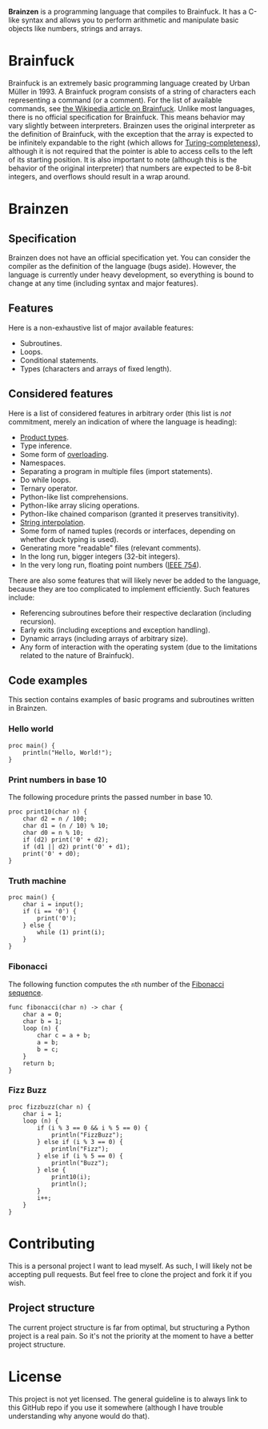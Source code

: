 **Brainzen** is a programming language that compiles to Brainfuck. It has a C-like syntax and allows you to perform arithmetic and manipulate basic objects like numbers, strings and arrays.

# Brainfuck

Brainfuck is an extremely basic programming language created by Urban Müller in 1993. A Brainfuck program consists of a string of characters each representing a command (or a comment). For the list of available commands, see [the Wikipedia article on Brainfuck](https://en.wikipedia.org/wiki/Brainfuck#Commands). Unlike most languages, there is no official specification for Brainfuck. This means behavior may vary slightly between interpreters. Brainzen uses the original interpreter as the definition of Brainfuck, with the exception that the array is expected to be infinitely expandable to the right (which allows for [Turing-completeness](https://en.wikipedia.org/wiki/Turing_completeness)), although it is not required that the pointer is able to access cells to the left of its starting position. It is also important to note (although this is the behavior of the original interpreter) that numbers are expected to be 8-bit integers, and overflows should result in a wrap around.

# Brainzen

## Specification

Brainzen does not have an official specification yet. You can consider the compiler as the definition of the language (bugs aside). However, the language is currently under heavy development, so everything is bound to change at any time (including syntax and major features).

## Features

Here is a non-exhaustive list of major available features:

- Subroutines.
- Loops.
- Conditional statements.
- Types (characters and arrays of fixed length).

## Considered features

Here is a list of considered features in arbitrary order (this list is *not* commitment, merely an indication of where the language is heading):

- [Product types](https://en.wikipedia.org/wiki/Product_type).
- Type inference.
- Some form of [overloading](https://en.wikipedia.org/wiki/Ad_hoc_polymorphism).
- Namespaces.
- Separating a program in multiple files (import statements).
- Do while loops.
- Ternary operator.
- Python-like list comprehensions.
- Python-like array slicing operations.
- Python-like chained comparison (granted it preserves transitivity).
- [String interpolation](https://en.wikipedia.org/wiki/String_interpolation).
- Some form of named tuples (records or interfaces, depending on whether duck typing is used).
- Generating more "readable" files (relevant comments).
- In the long run, bigger integers (32-bit integers).
- In the very long run, floating point numbers ([IEEE 754](https://en.wikipedia.org/wiki/IEEE_754)).

There are also some features that will likely never be added to the language, because they are too complicated to implement efficiently. Such features include:

- Referencing subroutines before their respective declaration (including recursion).
- Early exits (including exceptions and exception handling).
- Dynamic arrays (including arrays of arbitrary size).
- Any form of interaction with the operating system (due to the limitations related to the nature of Brainfuck).

## Code examples

This section contains examples of basic programs and subroutines written in Brainzen.

### Hello world

```brainzen
proc main() {
    println("Hello, World!");
}
```

### Print numbers in base 10

The following procedure prints the passed number in base 10.

```brainzen
proc print10(char n) {
    char d2 = n / 100;
    char d1 = (n / 10) % 10;
    char d0 = n % 10;
    if (d2) print('0' + d2);
    if (d1 || d2) print('0' + d1);
    print('0' + d0);
}
```

### Truth machine

```braiznen
proc main() {
    char i = input();
    if (i == '0') {
        print('0');
    } else {
        while (1) print(i);
    }
}
```

### Fibonacci

The following function computes the `n`th number of the [Fibonacci sequence](https://en.wikipedia.org/wiki/Fibonacci_number).

```brainzen
func fibonacci(char n) -> char {
    char a = 0;
    char b = 1;
    loop (n) {
        char c = a + b;
        a = b;
        b = c;
    }
    return b;
}
```

### Fizz Buzz

```brainzen
proc fizzbuzz(char n) {
    char i = 1;
    loop (n) {
        if (i % 3 == 0 && i % 5 == 0) {
            println("FizzBuzz");
        } else if (i % 3 == 0) {
            println("Fizz");
        } else if (i % 5 == 0) {
            println("Buzz");
        } else {
            print10(i);
            println();
        }
        i++;
    }
}
```

# Contributing

This is a personal project I want to lead myself. As such, I will likely not be accepting pull requests. But feel free to clone the project and fork it if you wish.

## Project structure

The current project structure is far from optimal, but structuring a Python project is a real pain. So it's not the priority at the moment to have a better project structure.

# License

This project is not yet licensed. The general guideline is to always link to this GitHub repo if you use it somewhere (although I have trouble understanding why anyone would do that).
